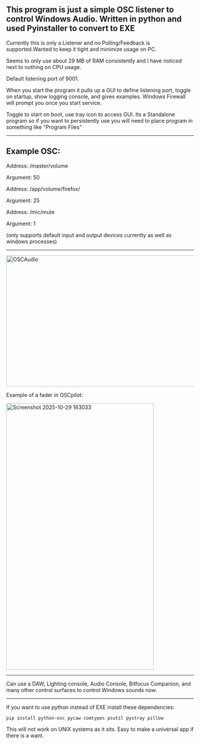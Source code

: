 This program is just a simple OSC listener to control Windows Audio. Written in python and used Pyinstaller to convert to EXE
-----------------------------------------------------------------------------------------------------------------------------------------------------------------------------------------------
Currently this is only a Listener and no Polling/Feedback is supported.Wanted to keep it tight and minimize usage on PC.

Seems to only use about 29 MB of RAM consistently and I have noticed next to nothing on CPU usage. 

Default listening port of 9001. 

When you start the program it pulls up a GUI to define listening port, toggle on startup, show logging console, and gives examples. Windows Firewall will prompt you once you start service.

Toggle to start on boot, use tray icon to access GUI. Its a Standalone program so if you want to persistently use you will need to place program in something like "Program Files"

---------------------------------------------------------------------------------------------------------------------------------------------

Example OSC:
------------

Address: /master/volume 

Argument: 50


Address: /app/volume/firefox/

Argument: 25


Address: /mic/mute

Argument: 1

(only supports default input and output devices currently as well as windows processes)

---------------------------------------------------------------------------------------------------------------------------------------------

<img width="523" height="352" alt="OSCAudio" src="https://github.com/user-attachments/assets/0ec9963a-6c7b-4056-85ca-daf94d4e121a" /> 

Example of a fader in OSCpilot: 

<img width="396" height="715" alt="Screenshot 2025-10-29 163033" src="https://github.com/user-attachments/assets/04d9ad28-5c74-463b-ab72-892287f0ee1b" />

-------------------------------------------------------------------------------------------------------------------------------------------

Can use a DAW, Lighting console, Audio Console, Bitfocus Companion, and many other control surfaces to control Windows sounds now.

-------------------------------------------------------------------------------------------------------------------------------------------

If you want to use python instead of EXE install these dependencies: 
    
    pip install python-osc pycaw comtypes psutil pystray pillow 



This will not work on UNIX systems as it sits. Easy to make a universal app if there is a want.
